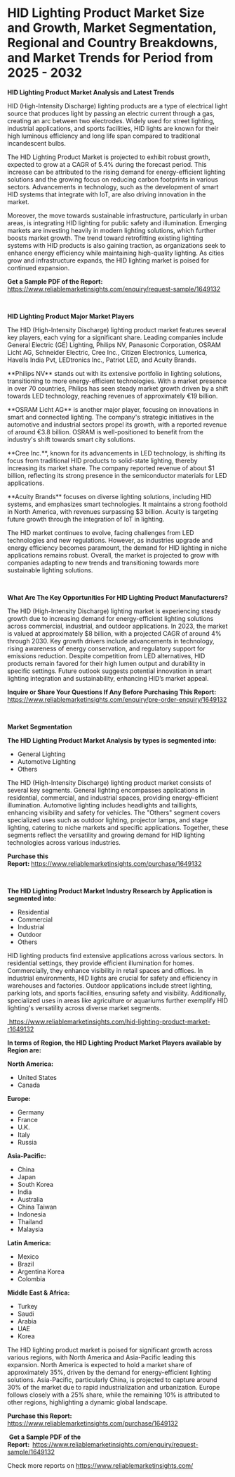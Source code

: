 <p><h1>HID Lighting Product Market Size and Growth, Market Segmentation, Regional and Country Breakdowns, and Market Trends for Period from 2025 -  2032</h1></p><p><strong>HID Lighting Product Market Analysis and Latest Trends</strong></p>
<p><p>HID (High-Intensity Discharge) lighting products are a type of electrical light source that produces light by passing an electric current through a gas, creating an arc between two electrodes. Widely used for street lighting, industrial applications, and sports facilities, HID lights are known for their high luminous efficiency and long life span compared to traditional incandescent bulbs.</p><p>The HID Lighting Product Market is projected to exhibit robust growth, expected to grow at a CAGR of 5.4% during the forecast period. This increase can be attributed to the rising demand for energy-efficient lighting solutions and the growing focus on reducing carbon footprints in various sectors. Advancements in technology, such as the development of smart HID systems that integrate with IoT, are also driving innovation in the market. </p><p>Moreover, the move towards sustainable infrastructure, particularly in urban areas, is integrating HID lighting for public safety and illumination. Emerging markets are investing heavily in modern lighting solutions, which further boosts market growth. The trend toward retrofitting existing lighting systems with HID products is also gaining traction, as organizations seek to enhance energy efficiency while maintaining high-quality lighting. As cities grow and infrastructure expands, the HID lighting market is poised for continued expansion.</p></p>
<p><strong>Get a Sample PDF of the Report:&nbsp;</strong> <a href="https://www.reliablemarketinsights.com/enquiry/request-sample/1649132?utm_campaign=3290&utm_medium=2&utm_source=Github&utm_content=ia&utm_term=26032025&utm_id=hid-lighting-product">https://www.reliablemarketinsights.com/enquiry/request-sample/1649132</a></p>
<p>&nbsp;</p>
<p><strong>HID Lighting Product Major Market Players</strong></p>
<p><p>The HID (High-Intensity Discharge) lighting product market features several key players, each vying for a significant share. Leading companies include General Electric (GE) Lighting, Philips NV, Panasonic Corporation, OSRAM Licht AG, Schneider Electric, Cree Inc., Citizen Electronics, Lumerica, Havells India Pvt, LEDtronics Inc., Patriot LED, and Acuity Brands.</p><p>**Philips NV** stands out with its extensive portfolio in lighting solutions, transitioning to more energy-efficient technologies. With a market presence in over 70 countries, Philips has seen steady market growth driven by a shift towards LED technology, reaching revenues of approximately €19 billion.</p><p>**OSRAM Licht AG** is another major player, focusing on innovations in smart and connected lighting. The company's strategic initiatives in the automotive and industrial sectors propel its growth, with a reported revenue of around €3.8 billion. OSRAM is well-positioned to benefit from the industry's shift towards smart city solutions.</p><p>**Cree Inc.**, known for its advancements in LED technology, is shifting its focus from traditional HID products to solid-state lighting, thereby increasing its market share. The company reported revenue of about $1 billion, reflecting its strong presence in the semiconductor materials for LED applications.</p><p>**Acuity Brands** focuses on diverse lighting solutions, including HID systems, and emphasizes smart technologies. It maintains a strong foothold in North America, with revenues surpassing $3 billion. Acuity is targeting future growth through the integration of IoT in lighting.</p><p>The HID market continues to evolve, facing challenges from LED technologies and new regulations. However, as industries upgrade and energy efficiency becomes paramount, the demand for HID lighting in niche applications remains robust. Overall, the market is projected to grow with companies adapting to new trends and transitioning towards more sustainable lighting solutions.</p></p>
<p>&nbsp;</p>
<p><strong>What Are The Key Opportunities For HID Lighting Product Manufacturers?</strong></p>
<p><p>The HID (High-Intensity Discharge) lighting market is experiencing steady growth due to increasing demand for energy-efficient lighting solutions across commercial, industrial, and outdoor applications. In 2023, the market is valued at approximately $8 billion, with a projected CAGR of around 4% through 2030. Key growth drivers include advancements in technology, rising awareness of energy conservation, and regulatory support for emissions reduction. Despite competition from LED alternatives, HID products remain favored for their high lumen output and durability in specific settings. Future outlook suggests potential innovation in smart lighting integration and sustainability, enhancing HID’s market appeal.</p></p>
<p><strong>Inquire or Share Your Questions If Any Before Purchasing This Report:</strong> <a href="https://www.reliablemarketinsights.com/enquiry/pre-order-enquiry/1649132?utm_campaign=3290&utm_medium=2&utm_source=Github&utm_content=ia&utm_term=26032025&utm_id=hid-lighting-product">https://www.reliablemarketinsights.com/enquiry/pre-order-enquiry/1649132</a></p>
<p>&nbsp;</p>
<p><strong>Market Segmentation</strong></p>
<p><strong>The HID Lighting Product Market Analysis by types is segmented into:</strong></p>
<p><ul><li>General Lighting</li><li>Automotive Lighting</li><li>Others</li></ul></p>
<p><p>The HID (High-Intensity Discharge) lighting product market consists of several key segments. General lighting encompasses applications in residential, commercial, and industrial spaces, providing energy-efficient illumination. Automotive lighting includes headlights and taillights, enhancing visibility and safety for vehicles. The "Others" segment covers specialized uses such as outdoor lighting, projector lamps, and stage lighting, catering to niche markets and specific applications. Together, these segments reflect the versatility and growing demand for HID lighting technologies across various industries.</p></p>
<p><strong>Purchase this Report:&nbsp;</strong><a href="https://www.reliablemarketinsights.com/purchase/1649132?utm_campaign=3290&utm_medium=2&utm_source=Github&utm_content=ia&utm_term=26032025&utm_id=hid-lighting-product">https://www.reliablemarketinsights.com/purchase/1649132</a></p>
<p>&nbsp;</p>
<p><strong>The HID Lighting Product Market Industry Research by Application is segmented into:</strong></p>
<p><ul><li>Residential</li><li>Commercial</li><li>Industrial</li><li>Outdoor</li><li>Others</li></ul></p>
<p><p>HID lighting products find extensive applications across various sectors. In residential settings, they provide efficient illumination for homes. Commercially, they enhance visibility in retail spaces and offices. In industrial environments, HID lights are crucial for safety and efficiency in warehouses and factories. Outdoor applications include street lighting, parking lots, and sports facilities, ensuring safety and visibility. Additionally, specialized uses in areas like agriculture or aquariums further exemplify HID lighting's versatility across diverse market segments.</p></p>
<p><a href="https://www.reliablemarketinsights.com/hid-lighting-product-market-r1649132?utm_campaign=3290&utm_medium=2&utm_source=Github&utm_content=ia&utm_term=26032025&utm_id=hid-lighting-product">&nbsp;https://www.reliablemarketinsights.com/hid-lighting-product-market-r1649132</a></p>
<p><strong>In terms of Region, the HID Lighting Product Market Players available by Region are:</strong></p>
<p>
    <p> <strong> North America: </strong>
        <ul>
            <li>United States</li>
            <li>Canada</li>
        </ul>
        </p> 
    <p> <strong> Europe: </strong>
        <ul>
            <li>Germany</li>
            <li>France</li>
            <li>U.K.</li>
            <li>Italy</li>
            <li>Russia</li>
        </ul>
        </p> 
    <p> <strong> Asia-Pacific: </strong>
        <ul>
            <li>China</li>
            <li>Japan</li>
            <li>South Korea</li>
            <li>India</li>
            <li>Australia</li>
            <li>China Taiwan</li>
            <li>Indonesia</li>
            <li>Thailand</li>
            <li>Malaysia</li>
        </ul>
        </p> 
    <p> <strong> Latin America: </strong>
        <ul>
            <li>Mexico</li>
            <li>Brazil</li>
            <li>Argentina Korea</li>
            <li>Colombia</li>
        </ul>
        </p> 
    <p> <strong> Middle East & Africa: </strong>
        <ul>
            <li>Turkey</li>
            <li>Saudi</li>
            <li>Arabia</li>
            <li>UAE</li>
            <li>Korea</li>
        </ul>
    </p>
    </p>
<p><p>The HID lighting product market is poised for significant growth across various regions, with North America and Asia-Pacific leading this expansion. North America is expected to hold a market share of approximately 35%, driven by the demand for energy-efficient lighting solutions. Asia-Pacific, particularly China, is projected to capture around 30% of the market due to rapid industrialization and urbanization. Europe follows closely with a 25% share, while the remaining 10% is attributed to other regions, highlighting a dynamic global landscape.</p></p>
<p><strong>Purchase this Report: </strong><a href="https://www.reliablemarketinsights.com/purchase/1649132?utm_campaign=3290&utm_medium=2&utm_source=Github&utm_content=ia&utm_term=26032025&utm_id=hid-lighting-product">https://www.reliablemarketinsights.com/purchase/1649132</a></p>
<p>&nbsp;<strong>Get a Sample PDF of the Report:&nbsp;&nbsp;</strong><a href="https://www.reliablemarketinsights.com/enquiry/request-sample/1649132?utm_campaign=3290&utm_medium=2&utm_source=Github&utm_content=ia&utm_term=26032025&utm_id=hid-lighting-product">https://www.reliablemarketinsights.com/enquiry/request-sample/1649132</a></p>
<p><strong></strong></p>
<p>Check more reports on <a href="https://www.reliablemarketinsights.com/?utm_campaign=3290&utm_medium=2&utm_source=Github&utm_content=ia&utm_term=26032025&utm_id=hid-lighting-product">https://www.reliablemarketinsights.com/</a></p>